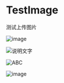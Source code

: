 # TestImage
测试上传图片

 ![image](https://github.com/liuhongjun719/TestImage/blob/master/screenshots/1.png)

![说明文字](/screenshots/1.png)



![ABC](http://www.baidu.com/img/bdlogo.gif) 


![image](https://github.com/lookingstars/RNMeituan/blob/master/screenshots/2.png)  

